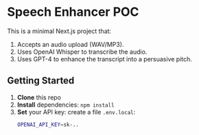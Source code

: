 # Speech Enhancer POC

This is a minimal Next.js project that:

1. Accepts an audio upload (WAV/MP3).
2. Uses OpenAI Whisper to transcribe the audio.
3. Uses GPT-4 to enhance the transcript into a persuasive pitch.

## Getting Started

1. **Clone** this repo
2. **Install** dependencies: `npm install`
3. **Set** your API key: create a file `.env.local`:
   ```bash
   OPENAI_API_KEY=sk-..
